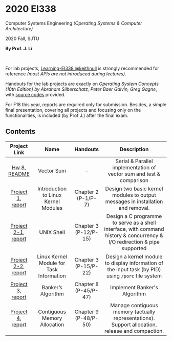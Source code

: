 # 2020 EI338
Computer Systems Engineering *(Operating Systems & Computer Architecture)*

2020 Fall, SJTU

**By Prof. J. Li**

<br>

For lab projects, [Learning-EI338 @keithnull](https://github.com/keithnull/Learning-EI338/) is strongly recommended for reference *(most APIs are not introduced during lectures)*.  

Handouts for the lab projects are exactly on *Operating System Concepts (10th Edition) by Abraham Silberschatz, Peter Baer Galvin, Greg Gagne*, with [source codes](https://github.com/greggagne/osc10e) provided.  

For F18 this year, reports are required only for submission. Besides, a simple final presentation, covering all projects and focusing only on the functionalities, is included (by Prof J.) after the final exam.  


## Contents

 | Project Link                                                                 | Name                                      | Handouts                   | Description |
 | :--------------------------:                                                 | :---------:                               | :---------:                | :---------: |
 | [Hw 8](./Hw_8), <br>[README](./Hw_8/README.md)                               | Vector Sum                                | -                          | Serial & Parallel implementation of vector sum and test & comparison |  
 | [Project 1](./Project_1), <br>[report](./Project_1/report/report.md)         | Introduction to Linux Kernel Modules      | Chapter 2<br>(P-1/P-7)   | Design two basic kernel modules to output messages in installation and removal. | 
 | [Project 2-1](./Project_2_1), <br>[report](./Project_2_1/report/report.md)   | UNIX Shell                                | Chapter 3<br>(P-12/P-15) | Design a C programme to serve as a shell interface, with command history & concurrency & I/O redirection & pipe supported | 
 | [Project 2-2](./Project_2_2), <br>[report](./Project_2_2/report/report.md)   | Linux Kernel Module for Task Information  | Chapter 3<br>(P-15/P-22) | Design a kernel module to display information of the input task (by PID) using `/porc` file system |
 | [Project 3](./Project_3), <br>[report](./Project_3/report/report.md)         | Banker’s Algorithm                        | Chapter 8<br>(P-45/P-47) | Implement Banker's Algorithm |
 | [Project 4](./Project_4), <br>[report](./Project_4/report/report.md)         | Contiguous Memory Allocation              | Chapter 9<br>(P-48/P-50) | Manage contiguous memory (actually representations). Support allocation, release and compaction. | 
